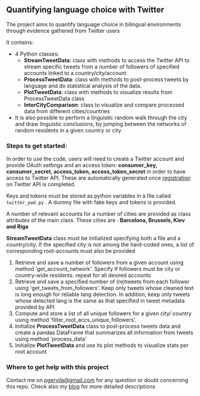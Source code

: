 ## Quantifying language choice with Twitter

The project aims to quantify language choice in bilingual environments through evidence 
gathered from Twitter users

It contains:
  - 4 Python classes:
    - __StreamTweetData__: class with methods to access the Twitter API to stream specific tweets 
    from a number of followers of specified accounts linked to a country/city/account
    - __ProcessTweetData__: class with methods to post-process tweets by language 
    and do statistical analysis of the data.
    - __PlotTweetData__: class with methods to visualize results from ProcessTweetData class
    - __InterCityComparison__: class to visualize and compare processed data 
    from different cities/countries
  - It is also possible to perform a linguistic random walk through the city and draw linguistic conclusions,
    by jumping between the networks of random residents in a given country or city
 

### Steps to get started:

 In order to use the code, users will need to create a Twitter account and provide OAuth settings and 
an access token: __consumer_key, consumer_secret,
access_token, access_token_secret__ in order to have access to Twitter API. These are automatically
generated once [registration](https://dev.twitter.com/apps) on Twitter API is completed. 

Keys and tokens must be stored as python variables in a file called `twitter_pwd.py` . 
A dummy file with fake keys and tokens is provided.

A number of relevant accounts for a number of cities are provided as class attributes 
of the main class. These cities are : __Barcelona, Brussels, Kiev and Riga__

__StreamTweetData__ class must be initialized specifying both a file and a country/city. If the specified city
is not among the hard-coded ones, a list of corresponding root-accounts must also be provided

1. Retrieve and save a number of followers from a given account using method 'get_account_network'. 
Specify if followers must be city or country-wide residents. repeat for all desired accounts
2. Retrieve and save a specified number of (re)tweets from each follower using 'get_tweets_from_followers'. Keep only tweets whose cleaned text is long enough for reliable
 lang detection. In addition, keep only tweets whose detected lang is the same as that specified in tweet metadata provided by API 
3. Compute and store a list of all unique followers for a given city/ country using method 'filter_root_accs_unique_followers'. 
4. Initialize __ProcessTweetData__ class to post-process tweets data and create a pandas DataFrame that summarizes all information from tweets using method 'process_data'
5. Initialize __PlotTweetData__ and use its plot methods to visualize stats per root account



   
### Where to get help with this project

Contact me on pgervila@gmail.com for any question or doubt concerning this repo. Check 
also my [blog](https://pgervila.github.io/) for more detailed descriptions
   

